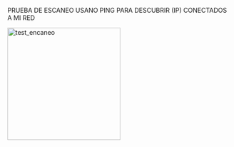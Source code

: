 PRUEBA DE ESCANEO USANO PING PARA DESCUBRIR (IP) CONECTADOS A MI RED

<img width="253" alt="test_encaneo" src="https://github.com/user-attachments/assets/67049f45-a9d5-4847-b2b4-39e95590174e">
